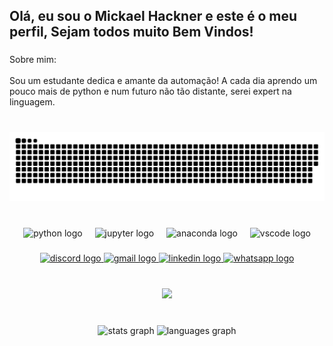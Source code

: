 <h2 align="left">Olá, eu sou o Mickael Hackner e este é o meu perfil, Sejam todos muito Bem Vindos!</h2>

###

<p align="left">Sobre mim:<br><br>Sou um estudante dedica e amante da automação! A cada dia aprendo um pouco mais de python e num futuro  não tão distante, serei expert na linguagem.</p>

###

<br clear="both">

<img src="https://raw.githubusercontent.com/Mickael-Hackner/Mickael-Hackner/main/snake.svg" alt="Snake animation" />

###

<br clear="both">

<div align="center">
  <img src="https://cdn.jsdelivr.net/gh/devicons/devicon/icons/python/python-original.svg" height="30" alt="python logo"  />
  <img width="12" />
  <img src="https://cdn.jsdelivr.net/gh/devicons/devicon/icons/jupyter/jupyter-original.svg" height="30" alt="jupyter logo"  />
  <img width="12" />
  <img src="https://cdn.jsdelivr.net/gh/devicons/devicon/icons/anaconda/anaconda-original.svg" height="30" alt="anaconda logo"  />
  <img width="12" />
  <img src="https://cdn.jsdelivr.net/gh/devicons/devicon/icons/vscode/vscode-original.svg" height="30" alt="vscode logo"  />
</div>

###

<div align="center">
  <a href="https://discord.com/channels/Hackner#0936" target="_blank">
    <img src="https://img.shields.io/static/v1?message= &logo=discord&label=&color=7289DA&logoColor=white&labelColor=&style=for-the-badge" height="35" alt="discord logo"  />
  </a>
  <a href="ads.hackner@gmail.com" target="_blank">
    <img src="https://img.shields.io/static/v1?message= &logo=gmail&label=&color=D14836&logoColor=white&labelColor=&style=for-the-badge" height="35" alt="gmail logo"  />
  </a>
  <a href="https://www.linkedin.com/in/mickael-hackner-da-silva-felismino-313007104/" target="_blank">
    <img src="https://img.shields.io/static/v1?message= &logo=linkedin&label=&color=0077B5&logoColor=white&labelColor=&style=for-the-badge" height="35" alt="linkedin logo"  />
  </a>
  <a href="https://contate.me/mickael-hackner" target="_blank">
    <img src="https://img.shields.io/static/v1?message= &logo=whatsapp&label=&color=25D366&logoColor=white&labelColor=&style=for-the-badge" height="35" alt="whatsapp logo"  />
  </a>
</div>

###

<br clear="both">

<div align="center">
  <img height="" src="https://www.bing.com/th/id/OGC.8795bf865beae598fce4cca4464a9506?pid=1.7&rurl=https%3a%2f%2fmedia3.giphy.com%2fmedia%2fPmLSyM6uVcY0na0yiZ%2fgiphy.gif&ehk=9BFXnV1NAjhqNnOSHTo7xudZNsaMVGUnTcBA%2fVBdgWY%3d"  />
</div>

###

<br clear="both">

<div align="center">
  <img src="https://github-readme-stats.vercel.app/api?username=Mickael-Hackner&hide_title=false&hide_rank=false&show_icons=true&include_all_commits=true&count_private=true&disable_animations=false&theme=dracula&locale=en&hide_border=false" height="150" alt="stats graph"  />
  <img src="https://github-readme-stats.vercel.app/api/top-langs?username=Mickael-Hackner&locale=en&hide_title=false&layout=compact&card_width=320&langs_count=5&theme=dracula&hide_border=false" height="150" alt="languages graph"  />
</div>

###
